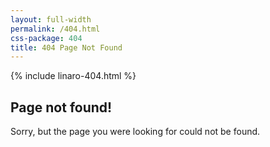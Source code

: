 ```yaml
---
layout: full-width
permalink: /404.html
css-package: 404
title: 404 Page Not Found
---
```

<div class="container text-center">
    {% include linaro-404.html %}
    <h2>
        Page not found!
    </h2>
    <p>
        Sorry, but the page you were looking for could not be found.
    </p>
</div>